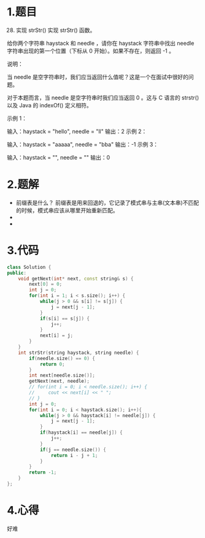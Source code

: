 # 1.题目
28. 实现 strStr()
实现 strStr() 函数。

给你两个字符串 haystack 和 needle ，请你在 haystack 字符串中找出 needle 字符串出现的第一个位置（下标从 0 开始）。如果不存在，则返回  -1 。

 

说明：

当 needle 是空字符串时，我们应当返回什么值呢？这是一个在面试中很好的问题。

对于本题而言，当 needle 是空字符串时我们应当返回 0 。这与 C 语言的 strstr() 以及 Java 的 indexOf() 定义相符。

 

示例 1：

输入：haystack = "hello", needle = "ll"
输出：2
示例 2：

输入：haystack = "aaaaa", needle = "bba"
输出：-1
示例 3：

输入：haystack = "", needle = ""
输出：0
# 2.题解
- 前缀表是什么？ 前缀表是用来回退的，它记录了模式串与主串(文本串)不匹配的时候，模式串应该从哪里开始重新匹配。
- 
- 
# 3.代码
```c++
class Solution {
public:
    void getNext(int* next, const string& s) {
        next[0] = 0;
        int j = 0;
        for(int i = 1; i < s.size(); i++) {
            while(j > 0 && s[i] != s[j]) {
                j = next[j - 1];
            }
            if(s[i] == s[j]) {
                j++;
            }
            next[i] = j;
        }
    }
    int strStr(string haystack, string needle) {
        if(needle.size() == 0) {
            return 0;
        }
        int next[needle.size()];
        getNext(next, needle);
        // for(int i = 0; i < needle.size(); i++) {
        //     cout << next[i] << " ";
        // }
        int j = 0;
        for(int i = 0; i < haystack.size(); i++){
            while(j > 0 && haystack[i] != needle[j]) {
                j = next[j - 1];
            }
            if(haystack[i] == needle[j]) {
                j++;
            } 
            if(j == needle.size()) {
                return i - j + 1;
            }
        }
        return -1;
    }
};
```
# 4.心得
好难
